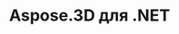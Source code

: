 ---
title: Aspose.3D для .NET
type: docs
weight: 10
url: /ru/net/
keywords: "Aspose.3D for .NET, Aspose 3D, Aspose API Reference."
description: Aspose.3D API позволяет инженерам читать, преобразовывать, создавать, изменять и контролировать сущность форматов 3D-документов.
is_root: true
---